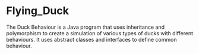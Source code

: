 # Flying_Duck
The Duck Behaviour is a Java program that uses inheritance and polymorphism to create a simulation of various types of ducks with different behaviours. It uses abstract classes and interfaces to define common behaviour.
